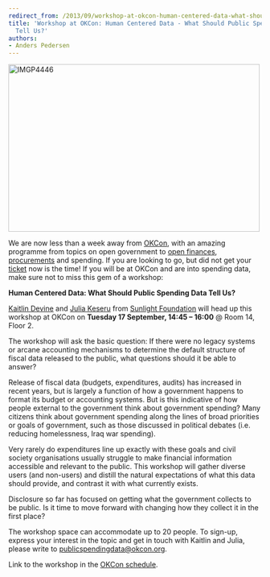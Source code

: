 ```yaml
---
redirect_from: /2013/09/workshop-at-okcon-human-centered-data-what-should-public-spending-data-tell-us/
title: 'Workshop at OKCon: Human Centered Data - What Should Public Spending Data
  Tell Us?'
authors:
- Anders Pedersen
---
```

<a title="IMGP4446 by okfn, on Flickr" href="http://www.flickr.com/photos/okfn/6269554649/"><img src="http://farm7.staticflickr.com/6053/6269554649_4498b407e5.jpg" alt="IMGP4446" width="500" height="333" /></a>

We are now less than a week away from <a href="http://okcon.org">OKCon</a>, with an amazing programme from topics on open government to <a href="http://okcon.org/2013/09/09/okcon-2013-guest-post-open-governance-groups-around-the-world-compare-local-authority-finances/">open finances</a>, <a href="http://okcon.org/open-data-government-and-governance/session-3/">procurements</a> and spending. If you are looking to go, but did not get your <a href="http://okcon.org/tickets/">ticket</a> now is the time! If you will be at OKCon and are into spending data, make sure not to miss this gem of a workshop:

**Human Centered Data: What Should Public Spending Data Tell Us?**

<a href="http://sunlightfoundation.com/people/kdevine/">Kaitlin Devine</a> and <a href="http://sunlightfoundation.com/people/jkeseru/">Julia Keseru</a> from <a href="http://sunlightfoundation.com/">Sunlight Foundation</a> will head up this workshop at OKCon on **Tuesday 17 September, 14:45 – 16:00** @ Room 14, Floor 2.

The workshop will ask the basic question: If there were no legacy systems or arcane accounting mechanisms to determine the default structure of fiscal data released to the public, what questions should it be able to answer?

Release of fiscal data (budgets, expenditures, audits) has increased in recent years, but is largely a function of how a government happens to format its budget or accounting systems. But is this indicative of how people external to the government think about government spending? Many citizens think about government spending along the lines of broad priorities or goals of government, such as those discussed in political debates (i.e. reducing homelessness, Iraq war spending).

Very rarely do expenditures line up exactly with these goals and civil society organisations usually struggle to make financial information accessible and relevant to the public. This workshop will gather diverse users (and non-users) and distill the natural expectations of what this data should provide, and contrast it with what currently exists.

Disclosure so far has focused on getting what the government collects to be public. Is it time to move forward with changing how they collect it in the first place?

The workshop space can accommodate up to 20 people. To sign-up, express your interest in the topic and get in touch with Kaitlin and Julia, please write to publicspendingdata@okcon.org.

Link to the workshop in the <a href="http://okcon.org/open-data-government-and-governance/session-4/">OKCon schedule</a>.

